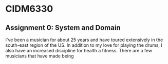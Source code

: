 # CIDM6330
## Assignment 0: **System and Domain**

  I've been a musician for about 25 years and have toured extensively in the south-east region of the US. In addition to my love for playing the drums, I also have an increased discipline for health a fitness. There are a few musicians that have made being 
